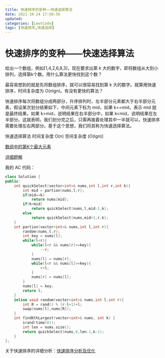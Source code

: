 ```yaml
---
title: 快速排序的变种——快速选择算法
date: 2021-10-24 17:58:56
updated:
categories: [LeetCode]
tags: [快速排序,快速选择]
---
```

# 快速排序的变种——快速选择算法

给出一个数组，例如[1,4,2,6,8,3]，现在要求出第 k 大的数字，即将数组从大到小排列，选择第k个数。用什么算法更快找到这个数？

最容易想到的就是先将数组排序，就可以很容易找到第 k 大的数字。就算用快速排序，时间复杂度为 O(nlgn)。有没有更快的算法？
<!-- more -->
快速排序每次将数组分成两部分，升序排列时，左半部分元素都大于右半部分元素，假设某次划分结果如下，中间元素下标为 mid，如果 k==mid，表示 mid 就是最终结果。如果 k>mid，说明结果在右半部分中，如果  k<mid，说明结果在左半部分。这就表明，我们划分完之后，只需再接着处理其中一半就可以，快速排序需要处理左右两部分。基于这个思想，我们将其称为快速选择算法。

快速选择算法 时间复杂度 O(n)  空间复杂度 (O(lgn))

[数组中的第K个最大元素](https://leetcode-cn.com/problems/kth-largest-element-in-an-array/)

[详细题解](https://leetcode-cn.com/problems/kth-largest-element-in-an-array/solution/shu-zu-zhong-de-di-kge-zui-da-yuan-su-by-leetcode-/)

我的 AC 代码：

```c++
class Solution {
public:
    int quickSelect(vector<int>& nums,int l,int r,int k){
        int mid = partion(nums,l,r);
        if(mid==k)
            return nums[mid];
        if(k<mid)
            return quickSelect(nums,l,mid-1,k);
        else
            return quickSelect(nums,mid+1,r,k);
    }
    int partion(vector<int>& nums,int l,int r){
        random(nums,l,r); 
        int key = nums[l];
        while(l<r){
            while(l<r && nums[r]<=key){
                --r;
            }
            nums[l] = nums[r];
            while(l<r && nums[l]>=key){
                ++l;
            }
            nums[r] = nums[l];
        }
        nums[l] = key;
        return l;
    }
    inline void random(vector<int>& nums,int l,int r){
        int R = rand() % (r-l+1)+l;
        swap(nums[l],nums[R]);
    }
    int findKthLargest(vector<int>& nums, int k) {
        srand(time(0));
        int len = nums.size();
        return quickSelect(nums,0,len-1,k-1);
    }
};
```

关于快速排序的详细分析：[快速排序分析及优化](https://wangjunstf.github.io/2021/09/02/kuai-su-pai-xu-yuan-li-ji-shi-jian-fu-za-du/)